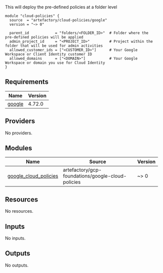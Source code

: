 This will deploy the pre-defined policies at a folder level

```hcl
module "cloud-policies" {
  source  = "artefactory/cloud-policies/google"
  version = "~> 0"

  parent_id            = "folders/<FOLDER_ID>"  # Folder where the pre-defined policies will be applied
  admin_project_id     = "<PROJECT_ID>"         # Project within the folder that will be used for admin activities
  allowed_customer_ids = ["<CUSTOMER_ID>"]      # Your Google Workspace or Client Identity customer ID
  allowed_domains      = ["<DOMAIN>"]           # Your Google Workspace or domain you use for Cloud Identity
}
```

<!-- BEGINNING OF PRE-COMMIT-TERRAFORM DOCS HOOK -->
## Requirements

| Name | Version |
|------|---------|
| <a name="requirement_google"></a> [google](#requirement\_google) | 4.72.0 |

## Providers

No providers.

## Modules

| Name | Source | Version |
|------|--------|---------|
| <a name="module_google_cloud_policies"></a> [google\_cloud\_policies](#module\_google\_cloud\_policies) | artefactory/gcp-foundations/google-cloud-policies | ~> 0 |

## Resources

No resources.

## Inputs

No inputs.

## Outputs

No outputs.
<!-- END OF PRE-COMMIT-TERRAFORM DOCS HOOK -->
